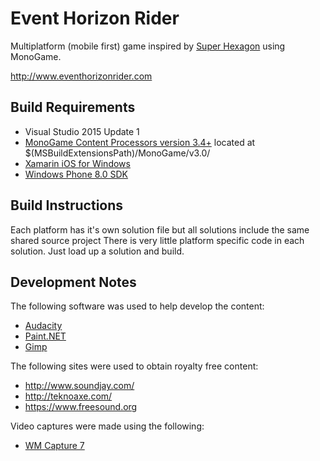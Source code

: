Event Horizon Rider
===================

Multiplatform (mobile first) game inspired by [Super Hexagon](http://www.superhexagon.com) using MonoGame.

http://www.eventhorizonrider.com

Build Requirements
------------------
 * Visual Studio 2015 Update 1
 * [MonoGame Content Processors version 3.4+](http://www.monogame.net/2015/04/29/monogame-3-4/) located at $(MSBuildExtensionsPath)/MonoGame/v3.0/
 * [Xamarin iOS for Windows](http://xamarin.com/ios)
 * [Windows Phone 8.0 SDK](http://dev.windowsphone.com/en-us/downloadsdk)

Build Instructions
------------------
Each platform has it's own solution file but all solutions include the same shared source project
There is very little platform specific code in each solution.   Just load up a solution and build.

Development Notes
-----------------
The following software was used to help develop the content:

 * [Audacity](http://audacity.sourceforge.net/)
 * [Paint.NET](http://www.getpaint.net/)
 * [Gimp](http://www.gimp.org/)

The following sites were used to obtain royalty free content:

 * http://www.soundjay.com/
 * http://teknoaxe.com/
 * https://www.freesound.org

Video captures were made using the following:

 * [WM Capture 7](http://wmrecorder.com/products/wm-capture/)
